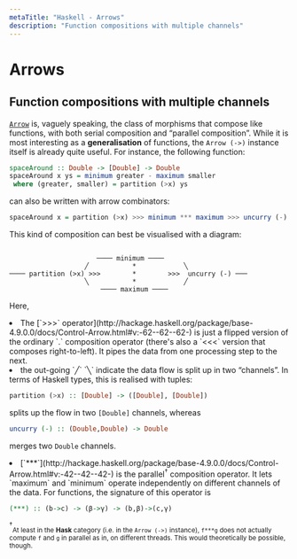 ```yaml
---
metaTitle: "Haskell - Arrows"
description: "Function compositions with multiple channels"
---
```


# Arrows



## Function compositions with multiple channels


[`Arrow`](http://hackage.haskell.org/package/base-4.9.0.0/docs/Control-Arrow.html#t:Arrow) is, vaguely speaking, the class of morphisms that compose like functions, with both serial composition and “parallel composition”. While it is most interesting as a **generalisation** of functions, the `Arrow (->)` instance itself is already quite useful. For instance, the following function:

```hs
spaceAround :: Double -> [Double] -> Double
spaceAround x ys = minimum greater - maximum smaller
 where (greater, smaller) = partition (>x) ys

```

can also be written with arrow combinators:

```hs
spaceAround x = partition (>x) >>> minimum *** maximum >>> uncurry (-)

```

This kind of composition can best be visualised with a diagram:

```

                      ──── minimum ────
                   ╱           *            ╲
──── partition (>x) >>>        *        >>>  uncurry (-) ───
                   ╲           *            ╱
                       ──── maximum ──── 

```

Here,

<li>
The [`>>>` operator](http://hackage.haskell.org/package/base-4.9.0.0/docs/Control-Arrow.html#v:-62--62--62-) is just a flipped version of the ordinary `.` composition operator (there's also a `<<<` version that composes right-to-left). It pipes the data from one processing step to the next.
</li>
<li>
the out-going `╱` `╲` indicate the data flow is split up in two “channels”. In terms of Haskell types, this is realised with tuples:

```hs
partition (>x) :: [Double] -> ([Double], [Double])

```


splits up the flow in two `[Double]` channels, whereas

```hs
uncurry (-) :: (Double,Double) -> Double

```


merges two `Double` channels.
</li>
<li>
[`***`](http://hackage.haskell.org/package/base-4.9.0.0/docs/Control-Arrow.html#v:-42--42--42-) is the parallel<sup>†</sup> composition operator. It lets `maximum` and `minimum` operate independently on different channels of the data. For functions, the signature of this operator is

```hs
(***) :: (b->c) -> (β->γ) -> (b,β)->(c,γ)

```


</li>

<sup>†</sup><sub>At least in the **Hask** category (i.e. in the `Arrow (->)` instance), `f***g` does not actually compute `f` and `g` in parallel as in, on different threads. This would theoretically be possible, though.</sub>

